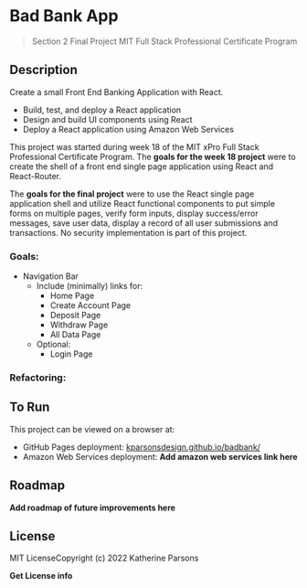 # Bad Bank App
> Section 2 Final Project MIT Full Stack Professional Certificate Program

## Description
Create a small Front End Banking Application with React.

- Build, test, and deploy a React application
- Design and build UI components using React
- Deploy a React application using Amazon Web Services

This project was started during week 18 of the MIT xPro Full Stack Professional Certificate Program. The **goals for the week 18 project** were to create the shell of a front end single page application using React and React-Router.

The **goals for the final project** were to use the React single page application shell and utilize React functional components to put simple forms on multiple pages, verify form inputs, display success/error messages, save user data, display a record of all user submissions and transactions. No security implementation is part of this project.

### Goals:
- Navigation Bar
    - Include (minimally) links for:
        - Home Page
        - Create Account Page
        - Deposit Page
        - Withdraw Page
        - All Data Page
    - Optional:
        - Login Page






### Refactoring:


## To Run
This project can be viewed on a browser at:
- GitHub Pages deployment: [kparsonsdesign.github.io/badbank/](https://kparsonsdesign.github.io/badbank/)
- Amazon Web Services deployment: **Add amazon web services link here**

## Roadmap
**Add roadmap of future improvements here**

## License
MIT LicenseCopyright (c) 2022 Katherine Parsons

**Get License info**
